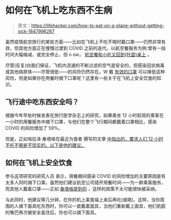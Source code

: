 # 如何在飞机上吃东西不生病

> 原文：<https://lifehacker.com/how-to-eat-on-a-plane-without-getting-sick-1847996267>

虽然疫情航空旅行的某些方面——比如在飞机上不吃不喝时戴口罩——仍然非常有效，但其他方面正在慢慢过渡到 COVID 之前的迭代。以航空餐服务为例:曾有一段时间大幅缩减，或完全停止，但 n ow， [航空餐和小吃又回到(托盘)桌上](https://www.latimes.com/business/story/2021-08-27/how-covid-has-changed-airplane-food-in-flight-service) 。



尽管(反复)向我们保证，飞机内流通的不断过滤的空气是安全的，但感染冠状病毒或其他病原体——尽管很低——的风险仍然存在。W 戴 [有效的口罩](https://lifehacker.com/how-to-choose-the-right-face-mask-for-a-flight-so-you-a-1847533578) 可以降低这种风险，但是如果你在用餐时摘下口罩呢？这里有一些关于在飞机上安全饮食的知识。

## 飞行途中吃东西安全吗？

根据今年早些时候发表在旅行医学杂志上的研究，如果乘坐 12 小时航班的乘客在一小时的用餐服务中摘下口罩，与他们在整个飞行期间都戴着口罩相比，感染 COVID 的风险增加了 59%。

但是，正如埃拉泽·桑塔格在最近为食者 撰写的文章 [中指出的，要求人们 12 小时不吃不喝是不现实的。以下是他的建议。](https://www.eater.com/22758210/eating-while-flying-airplane-covid-safe)

## 如何在飞机上安全饮食

参与这项研究的研究人员 表示，用餐期间感染 COVID 的风险增加的主要原因是有太多人同时摘下口罩。虽然他们建议航空公司错开用餐时间——为一群乘客服务，而其他人戴着口罩——正如 [桑塔格提到的](https://www.eater.com/22758210/eating-while-flying-airplane-covid-safe) ，这样的政策不太可能很快被采纳。

与此同时，他建议等几分钟，在你的机上美食端上来后再吃(或喝)。这样，当你周围的人摘下面具吃东西时，你可以一直戴着面具，当他们重新戴上面具，他们肮脏的嘴巴再次被安全盖住后，你也可以摘下面具。